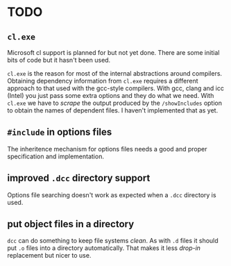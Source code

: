 # TODO

## `cl.exe`

Microsoft cl support is planned for but not yet done. There are some
initial bits of code but it hasn't been used.

`cl.exe` is the reason for most of the internal abstractions around
compilers. Obtaining dependency information from `cl.exe` requires a
different approach to that used with the gcc-style compilers. With
gcc, clang and icc (Intel) you just pass some extra options and they
do what we need. With `cl.exe` we have to _scrape_ the output produced
by the `/showIncludes` option to obtain the names of dependent files.
I haven't implemented that as yet.

## `#include` in options files

The inheritence mechanism for options files needs a good and proper
specification and implementation.

## improved `.dcc` directory support

Options file searching doesn't work as expected when a `.dcc`
directory is used.

## put object files in a directory

`dcc` can do something to keep file systems _clean_. As with `.d`
files it should put `.o` files into a directory automatically. That
makes it less _drop-in_ replacement but nicer to use.
